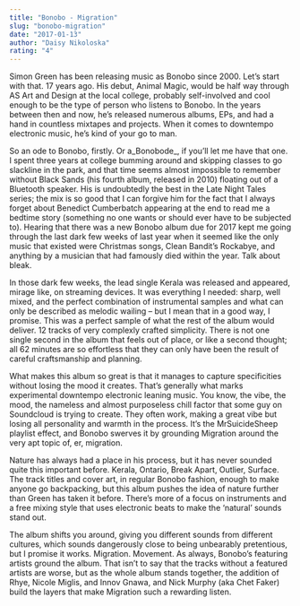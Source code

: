 ```yaml
---
title: "Bonobo - Migration"
slug: "bonobo-migration"
date: "2017-01-13"
author: "Daisy Nikoloska"
rating: "4"
---
```


Simon Green has been releasing music as Bonobo since 2000. Let’s start with that. 17 years ago. His debut, Animal Magic, would be half way through AS Art and Design at the local college, probably self-involved and cool enough to be the type of person who listens to Bonobo. In the years between then and now, he’s released numerous albums, EPs, and had a hand in countless mixtapes and projects. When it comes to downtempo electronic music, he’s kind of your go to man.

So an ode to Bonobo, firstly. Or a_Bonobode_, if you’ll let me have that one. I spent three years at college bumming around and skipping classes to go slackline in the park, and that time seems almost impossible to remember without Black Sands (his fourth album, released in 2010) floating out of a Bluetooth speaker. His is undoubtedly the best in the Late Night Tales series; the mix is so good that I can forgive him for the fact that I always forget about Benedict Cumberbatch appearing at the end to read me a bedtime story (something no one wants or should ever have to be subjected to). Hearing that there was a new Bonobo album due for 2017 kept me going through the last dark few weeks of last year when it seemed like the only music that existed were Christmas songs, Clean Bandit’s Rockabye, and anything by a musician that had famously died within the year. Talk about bleak.

In those dark few weeks, the lead single Kerala was released and appeared, mirage like, on streaming devices. It was everything I needed: sharp, well mixed, and the perfect combination of instrumental samples and what can only be described as melodic wailing – but I mean that in a good way, I promise. This was a perfect sample of what the rest of the album would deliver. 12 tracks of very complexly crafted simplicity. There is not one single second in the album that feels out of place, or like a second thought; all 62 minutes are so effortless that they can only have been the result of careful craftsmanship and planning.

What makes this album so great is that it manages to capture specificities without losing the mood it creates. That’s generally what marks experimental downtempo electronic leaning music. You know, the vibe, the mood, the nameless and almost purposeless chill factor that some guy on Soundcloud is trying to create. They often work, making a great vibe but losing all personality and warmth in the process. It’s the MrSuicideSheep playlist effect, and Bonobo swerves it by grounding Migration around the very apt topic of, er, migration.

Nature has always had a place in his process, but it has never sounded quite this important before. Kerala, Ontario, Break Apart, Outlier, Surface. The track titles and cover art, in regular Bonobo fashion, enough to make anyone go backpacking, but this album pushes the idea of nature further than Green has taken it before. There’s more of a focus on instruments and a free mixing style that uses electronic beats to make the ‘natural’ sounds stand out.

The album shifts you around, giving you different sounds from different cultures, which sounds dangerously close to being unbearably pretentious, but I promise it works. Migration. Movement. As always, Bonobo’s featuring artists ground the album. That isn’t to say that the tracks without a featured artists are worse, but as the whole album stands together, the addition of Rhye, Nicole Miglis, and Innov Gnawa, and Nick Murphy (aka Chet Faker) build the layers that make Migration such a rewarding listen.
